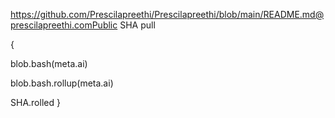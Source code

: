 https://github.com/Prescilapreethi/Prescilapreethi/blob/main/README.md@prescilapreethi.comPublic SHA pull

{

blob.bash(meta.ai)

blob.bash.rollup(meta.ai)


SHA.rolled
}
